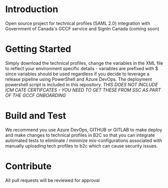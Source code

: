 # Introduction 
Open source project for technical profiles (SAML 2.0) integration with Government of Canada's GCCF service and SignIn Canada (coming soon)

# Getting Started
Simply download the technical profiles, change the variables in the XML file to reflect your environment specific details - variables are prefixed with $ since variables should be used regardless if you decide to leverage a release pipeline using PowerShell and Azure DevOps. The deployment powershell script is included in this repository. *THIS DOES NOT INCLUDE ICM CATE CERTIFCATES - YOU NEED TO GET THESE FROM SSC AS PART OF THE GCCF ONBOARDING*

# Build and Test
We recommend you use Azure DevOps, GITHUB or GITLAB to make deploy and make changes to technical profiles in B2C so that you can integrate automated tests to elimiinate / minimize mis-configurations associated with manually uploading tech profiles to b2c which can cause security issues.

# Contribute
All pull requests will be reviewed for approval
